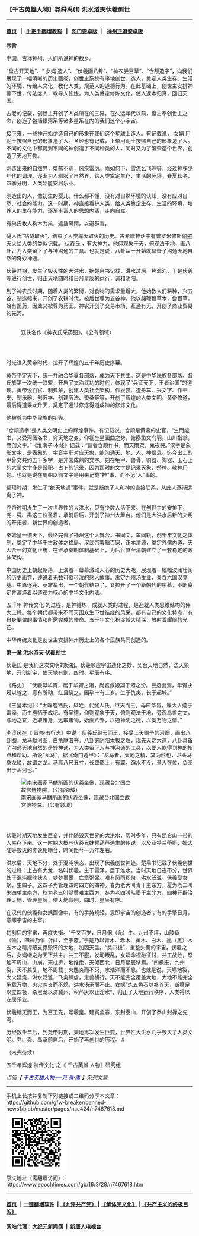 ### 【千古英雄人物】尧舜禹(1) 洪水滔天伏羲创世
------------------------

#### [首页](https://github.com/gfw-breaker/banned-news1/blob/master/README.md) &nbsp;&nbsp;|&nbsp;&nbsp; [手把手翻墙教程](https://github.com/gfw-breaker/guides/wiki) &nbsp;&nbsp;|&nbsp;&nbsp; [网门安卓版](https://github.com/oGate2/oGate) &nbsp;&nbsp;|&nbsp;&nbsp; [神州正道安卓版](https://github.com/SzzdOgate/update) 



<div><p>
 <strong>
  序言
 </strong>
</p>
<p>
 中国，古称神州，人们所说神的故乡。
</p>
<p>
 “盘古开天地”、“
 <ok href="https://www.epochtimes.com/gb/tag/%E5%A5%B3%E5%A8%B2.html">
  女娲
 </ok>
 造人”、“伏羲画八卦”、“神农尝百草”、“仓颉造字”，向我们展现了一幅清晰的历史画卷，创世主系统有序地创世、造人，奠定人类生存、生活的环境，传给人文化，教化人类，规范人的道德行为。在此基础上，创世主安排神佛下世，传法度人，教导人修炼，为人类奠定修炼文化，使人返本归真，回归天国。
</p>
<p>
 古老的记载，创世主开创了人类所在的三界。在久远年代以前，盘古奉创世主之命，创造了包括银河系等诸多星系在内的我们这个小宇宙。
</p>
<p>
 接下来，一些神开始仿造自己的形象在我们这个星球上造人。有记载说，
 <ok href="https://www.epochtimes.com/gb/tag/%E5%A5%B3%E5%A8%B2.html">
  女娲
 </ok>
 用泥土按照自己的形象造了人。圣经也有记载，上帝用泥土按照自己的形象造了人。不同的文化中都提到不同的神创造了不同种类的人，同时又为了繁荣这个世界，创造了天地万物。
</p>
<p>
 刚造出来的自然界，桀骜不驯，风疾雷厉。雨如何下、雪怎么飞等等，经过神多少年代的调理，逐渐为人驯服了自然界，给人类奠定生存、生活的环境。春夏秋冬，四季分明，人类始能安居乐业。
</p>
<p>
 刚造出的人，像初生的婴儿，什么都不懂，没有对自然环境的认知，没有应对自然、社会的能力。这一时期，神直接看护人类，给人类奠定生存、生活的环境，培养人的生存能力，逐渐丰富人的思想内涵，走向自立。
</p>
<p>
 有巢氏教人构木为巢，遮挡风雨，以避群害。
</p>
<p>
 燧人氏“钻燧取火”，结束了人类靠天取火的历史。古希腊神话中有普罗米修斯偷盗天火给人类的类似记载。
 <ok href="https://www.epochtimes.com/gb/tag/%E4%BC%8F%E7%BE%B2%E6%B0%8F.html">
  伏羲氏
 </ok>
 ，有大神力，他仰观象于天，俯观法于地，画八卦，为人类留下了与神沟通的工具。也就是说，八卦从一开始就具备了沟通天地自然的奇妙神通。
</p>
<p>
 伏羲时期，发生了毁灭性的大洪水，据楚帛书记载，洪水过后一片混沌，于是伏羲等进行创世，归正天地四时和日月星辰的运行，调和阴阳。
</p>
<p>
 到了神农氏时期，随着人类的繁衍，对食物的需求量增大，他始教人们耕种，兴五谷，制造耜耒，开创了农耕时代，被后世尊为五谷神。他以赭鞭鞭草木，尝百草，始有医药，因此又被尊为药王。神农开创了交易市场，互通有无，开创了商业贸易的先河。
</p>
<figure class="wp-caption aligncenter" id="attachment_7521035" style="width: 300px">
 <ok href="https://i.epochtimes.com/assets/uploads/2016/04/1604041704252669.jpg">
  <img alt="" class="wp-image-7521035 size-small" src="https://i.epochtimes.com/assets/uploads/2016/04/1604041704252669-300x463.jpg"/>
 </ok>
 <br/><figcaption class="wp-caption-text">
  辽佚名作《神农氏采药图》。（公有领域）
 </figcaption><br/>
</figure><br/>
<p>
 时光进入黄帝时代，拉开了辉煌的五千年历史序幕。
</p>
<p>
 黄帝平定天下，统一并融合华夏各部落，成为天下共主。这是中华民族各部落、各氏族第一次统一联盟，开启了文治武功的时代，体现了“兵征天下，王者治国”的道理。黄帝设百官、制典章，创建人类社会架构，作衣裳、造舟车、兴文字、作干支、制乐器、创医学、创建历法、蚕桑等等，开创了辉煌的人类文明。黄帝修道，最后得道乘龙升天，奠定了通过修炼得道成神的修炼文化。
</p>
<p>
 他被尊为中华民族的祖先。
</p>
<p>
 “仓颉造字”是人类文明史上的辉煌事件。有记载说，仓颉是黄帝的史官，“生而能书，又受河图洛书，穷天地之变，仰视奎星圜曲之势，俯察鱼文鸟羽，山川指掌，而创文字。”《淮南子‧本经》记载：“昔者仓颉作书，而天雨粟，鬼夜哭。”汉字是象形文字，是表象的，字音字形对应天象，能沟通天、地、人、神信息。迄今出土的甲骨文共约五千多字，是非常成熟的文字。刻在龟甲、兽骨、铜器、陶器、玉石上的大量文字多是祭祀、占卜的记录，因为那时的文字是记录天象、祭神、敬神用的。也就是说在周朝以前文字是用来记载“神”事，而不记“人”事的。
</p>
<p>
 颛顼时期，发生了“绝天地通”事件，就是断绝了人和神的直接联系，从此人逐渐远离了神。
</p>
<p>
 尧帝时期发生了一次世界性的大洪水，只有少数人活下来。在创世主的安排下，尧、舜、禹这三位圣君，承前启后，开创了神州大舞台。他们是大洪水后新的文明的开拓者，新世界的创造者。
</p>
<p>
 秦始皇一统天下，最终完善了神州这个大舞台。书同文，车同轨，创千年文化之体制，奠定了中华千古政体之格局。汉武帝罢黜百家，正本清源，奠定外儒内道、天人合一的文化正统，在继承秦朝体制基础上，为后世直至清朝建立了一套稳定的政体架构。
</p>
<p>
 中国历史上朝起朝落，上演着一幕幕激动人心的历史大戏，展现着一幅幅波澜壮阔的历史画卷，述说着无数可歌可泣的感人故事。禹定九州汤受业，秦吞六国汉登基。中原逐鹿，英雄辈出，一个朝代结束了，又拉开了一个新朝代的序幕，不断奠定并演绎着以道德为核心的中华文化内涵。
</p>
<p>
 五千年
 <ok href="https://www.epochtimes.com/gb/tag/%E7%A5%9E%E4%BC%A0%E6%96%87%E5%8C%96.html">
  神传文化
 </ok>
 的过程，是神锤炼、成就人类的过程，是造就人类思维结构的伟大工程。每个朝代都带来不同天国众生下世结缘的风采，都有自己的文化特点，有自身要做的事情和所需完成的使命。五千年文化积淀博大精深，放射着耀眼的光芒。
</p>
<p>
 中华传统文化是创世主安排神州历史上的各个民族共同创造的。
</p>
<p>
 <strong>
  第一章 洪水滔天 伏羲创世
 </strong>
</p>
<p>
 <ok href="https://www.epochtimes.com/gb/tag/%E4%BC%8F%E7%BE%B2%E6%B0%8F.html">
  伏羲氏
 </ok>
 是我们这次文明的始祖。伏羲顺应宇宙造化之妙，契合天地自然，法天象地，开创新宇，使天地有别，四时、星辰有序。
</p>
<p>
 《路史》：“伏羲母华胥，居于华胥之渚，尚暨叔姬翔于渚之汾。巨迹出焉，华胥决履以辁之，意有所动，虹且绕之，因孕十有二岁。生于仇夷，长于起城。”
</p>
<p>
 《三皇本纪》：“太皞庖牺氏，风姓，代燧人氏，继天而王。母曰华胥，履大人迹于雷泽，而生庖牺于成纪。有圣德，仰则观象于天，俯则观法于地，旁观鸟兽之文，与地之宜，近取诸身，远取诸物，始画八卦，以通神明之德，以类万物之情。”
</p>
<p>
 李淳风在《 晋书‧五行志》中说：伏羲氏继天而王，接受上天赐予的河图，画出八卦图。龙马献河图，白龟献洛书。八卦穷阴阳太极之理，现先天之大道，八卦具备了沟通天地自然的奇妙神通，为人类留下人与神沟通的工具，以便人能得到神的指点和帮助。所说“龙马”，据《奇门遁甲》：“龙马者，天地之精，其为形也，龙头马身龙鳞，故谓之龙。马高八尺五寸，长颈骼上，有翼，蹈水不没，圣人在位，负图出于孟河也。”
</p>
<figure class="wp-caption aligncenter" id="attachment_7470446" style="width: 300px">
 <img alt="南宋画家马麟所画的伏羲坐像，现藏台北国立故宫博物院。（公有领域）" class="wp-image-7470446 size-small" src="https://i.epochtimes.com/assets/uploads/2016/03/1603290821122737-300x656.jpg"/>
 <br/><figcaption class="wp-caption-text">
  南宋画家马麟所画的伏羲坐像，现藏台北国立故宫博物院。（公有领域）
 </figcaption><br/>
</figure><br/>
<p>
 伏羲时期天地发生巨变，并伴随毁灭世界的大洪水，历时多年，只有昆仑山一带的人幸存下来。这一时期大概与伏羲兄妹乘葫芦逃生的传说，以及亚特兰蒂斯、姆大陆等毁灭的传说相吻合，时间距今一万年左右。
</p>
<p>
 洪水后，天地不分，处于混沌状态，出现了伏羲创世神迹。楚帛书记载了伏羲创世的过程：上古有大龙，名叫伏羲，生于雷泽，居于淮水。当时天地日夜不分，世界处于混沌朦昧状态，梦梦墨墨，亡章弼弼。唯有风雨积聚，洪水泛滥。伏羲娶女娲，生四子。这四子为管理四时四方的四神。春为老大叫青干主东方，夏为老二叫朱四单主南方，秋为老三叫翏黄难主西方，冬为老四叫畦墨干主北方。四神开辟治理天地，管理星辰，使天地有别，四时、星辰有序。
</p>
<p>
 在汉代的伏羲和女娲画像中，有的手持规矩，意即宇宙的创造者；有的手擎日月，意即宇宙的主宰。
</p>
<p>
 初创后的宇宙，再度失衡。“千又百岁，日月倨（允）生。九州不坪，山陵备（侐），四神乃乍（作），至于覆。”于是乃以青木、赤木、黄木、白木、墨（黑）木五木之精捍蔽支撑毁坏的大地，加固天盖。“奠四极”，重整失衡的宇宙。伏羲之后，女娲继之为天下共主。共工不服，发动叛乱，女娲命祝融征讨，共工战败，怒触不周山，山崩，天柱折，地维绝，天倾西北，日月星辰移焉。“四极废，九州裂，天不兼复，地不周载；火爁炎而不灭，水浩洋而不息。”也就是说，天塌地裂，大火延烧，洪水泛滥，飞禽肆虐，走兽横行。天不能完全覆盖大地，大地不能完全承载万物，火灾炎炎而不熄，洪水汤汤而不止。女娲“炼五色石以补苍天，断鳌足以立四极，杀黑龙以济冀州，积芦灰以止淫水”，归正了天地运行秩序，人类得以安居乐业。
</p>
<p>
 伏羲继天而王，为百王先，号羲皇。建寅孟春，东封泰山，开创了泰山封禅之先河。
</p>
<p>
 历经数千年后，到尧帝时期，天地再次发生巨变，世界性大洪水几乎毁灭了人类文明。尧、舜、禹承前启后，开始了再创世的历程。＃
</p>
<p>
 （未完待续）
</p>
<p>
 五千年辉煌
 <ok href="https://www.epochtimes.com/gb/tag/%E7%A5%9E%E4%BC%A0%E6%96%87%E5%8C%96.html">
  神传文化
 </ok>
 之《
 <ok href="https://www.epochtimes.com/gb/tag/%E5%8D%83%E5%8F%A4%E8%8B%B1%E9%9B%84.html">
  千古英雄
 </ok>
 人物》研究组
</p>
<p>
 <em>
  点阅【
  <span style="color: #000080;">
   <ok href="https://www.epochtimes.com/gb/nf1140674.htm" rel="noopener noreferrer" style="color: #000080;" target="_blank">
    千古英雄人物──尧‧舜‧禹
   </ok>
  </span>
  】系列文章
 </em>
</p>
</div>
<hr/>
手机上长按并复制下列链接或二维码分享本文章：<br/>
https://github.com/gfw-breaker/banned-news1/blob/master/pages/nsc424/n7467618.md <br/>
<a href='https://github.com/gfw-breaker/banned-news1/blob/master/pages/nsc424/n7467618.md'><img src='https://github.com/gfw-breaker/banned-news1/blob/master/pages/nsc424/n7467618.md.png'/></a> <br/>
原文地址（需翻墙访问）：https://www.epochtimes.com/gb/16/3/28/n7467618.htm


------------------------
#### [首页](https://github.com/gfw-breaker/banned-news1/blob/master/README.md) &nbsp;|&nbsp; [一键翻墙软件](https://github.com/gfw-breaker/nogfw/blob/master/README.md) &nbsp;| [《九评共产党》](https://github.com/gfw-breaker/9ping.md/blob/master/README.md#九评之一评共产党是什么) | [《解体党文化》](https://github.com/gfw-breaker/jtdwh.md/blob/master/README.md) | [《共产主义的终极目的》](https://github.com/gfw-breaker/gczydzjmd.md/blob/master/README.md)

#### 网站代理：[大纪元新闻网](http://141.164.63.68:10080/gb/) &nbsp;|&nbsp; [新唐人电视台](http://141.164.63.68:8808/gb/)


<img src='http://gfw-breaker.win/banned-news1/pages/nsc424/n7467618.md' width='0px' height='0px'/>